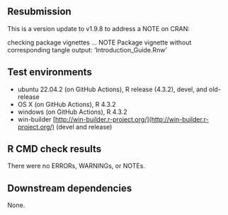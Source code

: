 ## Resubmission 

This is a version update to v1.9.8 to address a NOTE on CRAN:

checking package vignettes ... NOTE
Package vignette without corresponding tangle output:
  ‘Introduction_Guide.Rnw’

## Test environments
* ubuntu 22.04.2 (on GitHub Actions), R release (4.3.2), devel, and old-release
* OS X (on GitHub Actions), R 4.3.2
* windows (on GitHub Actions), R 4.3.2
* win-builder [http://win-builder.r-project.org/](http://win-builder.r-project.org/) (devel and release)

## R CMD check results
There were no ERRORs, WARNINGs, or NOTEs.

## Downstream dependencies
None.